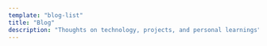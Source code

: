 ```yaml
---
template: "blog-list"
title: "Blog"
description: "Thoughts on technology, projects, and personal learnings"
---
```

